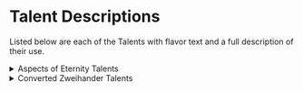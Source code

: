 # Talent Descriptions

Listed below are each of the Talents with flavor text and a full description of their use.

<details>
<summary>Aspects of Eternity Talents</summary>

## Arc Lightning

Effect: When casting a spell which inflicts lightning damage, you may spend an additional AP to arc your lightning to all characters adjacent to the target. This counts as a single attack. Roll damage in an identical manner to the original spell. Each defender resists with a Coordination or Toughness test. On failure, they take the full damage while ignoring 1 point of their armor value. On critical failure, they take double damage while ignoring 2 points of their armor value. On success, the defender does not take damage. On critical success, each character adjacent to the defender automatically succeeds their test as well. When arc lightning is used repeatedly in one turn, targets cannot be struck by the arc lightning multiple times, and you can only spread lightning from one additional target for each AP spent. This attack is subject  to the multi-attack rules.

Short: Lightning spells arc to adjacent targets.

## Born To Ride

You have an innate talent for maneuvering and fighting while riding creatures or piloting vehicles, giving you an edge in combat.

Effect: When fighting while mounted or atop a vehicle, you gain a +10 Base Chance to strike with melee and ranged weapons.

Short: +10 to melee and ranged on mounts or vehicles.

## Crippling Sniper

You have masterful knowledge of trauma points and structural weaknesses, allowing your long-range attacks to not just hurt, but cripple your targets. You ensure that when a target is hit, they won't be running away anytime soon.

Effect: When you perform a Called Shot from Medium or Long Range, successfully damage a target, and roll to injure the target, you may spend 1AP to change the result of a Chaos Die to a 6. This may only be done once per Called Shot.

Short: 1AP to guarantee injury on a Called Shot.

## Death Blow

Effect: When you successfully slay an enemy in combat, you may immediately spend an AP to perform another attack on an enemy within range. These attacks are subject to multi-attack rules.

Short: When you slay an enemy, attack again.

## Environmentalist

Your experience navigating hazardous environments has made you more resistant to their dangers.

Effect: When you are in a hazardous environment, you gain a +10 Base Chance to your Toughness checks to resist the effects of environmental hazards.

Short: +10 to Toughness checks in hazardous environments.

## Golden Opportunity

Effect: When a character within your reach provokes an attack of opportunity, they cause surrounding characters to falter, misstep, or reveal a weakness. For 1AP you may make an additional opportunity attack against any character adjacent to the original target and within your range. This attack is subject to the multi-attack rules.

Short: When using opportunity, attack adjacent targets.

## Relentless

You have honed your physical endurance and mental determination to relentlessly pursue your target without succumbing to exhaustion. Your relentless pursuit allows you to close the gap on fleeing quarry or maintain the chase over long distances.

Effect: When chasing, tracking, or otherwise pursuing a target, you gain a +10 Base Chance to Athletics and Toughness checks. Additionally, when engaged in a Chase Scene, you do not risk fatigue until the number of Rounds exceeds your [BB]+[WB].

Short: +10 Athletics in pursuit and ignore first level of Fatigue during a chase.

## Tactical Acumen

Your keen understanding of tactics and ability to read the battlefield make you a formidable force in combat situations.

Effect: Once per combat encounter, you can use 1 AP to analyze the battlefield and advise your allies. All allies within earshot gain a +10 Base Chance to Melee Combat, Ranged Combat, Warfare, and Coordination (Dodge) checks for 1 minute.

Short: +10 to allies' combat skills.

## Takedown Expert

Your expertise in hand-to-hand combat allows you to incapacitate targets using non-lethal force with exceptional skill. By utilizing trained combat techniques, you can subdue or restrain your opponents more effectively, minimizing harm while achieving your objectives.

Effect: You have a +10 Base Chance to succeed when performing a Takedown. You may choose to substitute Melee Combat for Coordination when performing a Takedown. If you choose to do so, you may roll Damage for your weapon (or unarmed hand) as though you made a melee attack, but apply the result as Physical Peril instead of Damage.

Short: Improved Takedown chance and effects.

## Untraceable Shadow

Your exceptional skill in moving silently and undetected makes you a master of stealth. Whether you're avoiding detection or following a target without being noticed, your ability to blend into the shadows is unparalleled.

Effect: When attempting to avoid detection or follow a target without being noticed, you gain a +10 Base Chance to Stealth checks. Additionally, when moving through difficult terrain that might produce sound or slow your movement, you suffer no penalties to your Stealth checks.

Short: +10 to Stealth checks, no penalties for difficult terrain.

## Whirlwind Strike

Effect: When there are 2 or more characters in your melee range and you successfully make an attack against one of them, you may spend an additional AP to perform a Whirlwind Strike. This attack targets all of the remaining characters in your melee range using a single Melee Combat skill test. (This counts as one attack and you roll damage once, but each defender parries/dodges and resists damage separately) This attack is subject to multi-attack rules.

Short: When attacking, hit surrounding targets.

</details>

<details>
<summary>Converted Zweihander Talents</summary>

## Aethereal Alignment

Your ability to concentrate cannot be assuaged simply by exhaustion; no, you are indomitable when it comes to reshaping the Aether.

Effect: When attempting to Counterspell, you gain a +20 Base Chance to succeed.

Short: +20 to Counterspell.

## Ambidexterity

You can use both hands with equal finesse.

Effect: You never suffer penalties when using tools or weapons in either hand. If you ever suffer an Injury where you cannot use your primary hand, you do not suffer penalties to use your off-hand.

Short: Use both hands without penalty.

## Appalling Mien

People are disturbed by your presence, as you invoke apprehension and fear in those who encounter you.

Effect: When you succeed at an Intimidate Test against one foe, they cannot attack you until they succeed at a Resolve Test. However, if you or your allies harm them in any way, they immediately shake off this effect.

Short: Intimidate causes fear.

## Arbalest's Speed

Having fired one shot, you expertly prime another shot, ready another arrow or reload another stone to strike your enemy again.

Effect: When you begin to Load a ranged weapon, make a successful Coordination Test to Load it without spending Action Points. If you fail, you must spend the requisite number of Action Points to finish Loading.

Short: Reload without spending AP.

## Azimuth

You never get lost under a starry sky.

Effect: When you can see the stars, you gain a +20 Base Chance to Navigation Tests. In addition, you always know true north above ground, even during inclement weather.

Short: +20 to Navigation.

## Bad Axx!

Armed with two insanely vicious weapons, you relentlessly cleave into the fray with both hands. This is a particular favorite of Dwarf Slayers whose predilection for this particular fighting style cannot be denied.

Effect: When you hold a one-handed melee weapon in either hand and fail a Martial Melee or Simple Melee Test, you may re-roll to generate a better result, but must accept the outcome. However, if you do not possess Ambidexterity, you must flip the results to fail the re-rolled Skill Test.

Short: Re-roll dual-wielding melee attacks.

## Battle Magick

The winds of Magick bend to your whim. In the face of violence, you've learned to control the emergent forces of chaos. You weave Aethereal energies to the betterment of your Magicks.

Effect: Foes who are made subject to your Magicks must spend one additional Action Point to properly Counterspell. In addition, you penalize your foe's ability to Resist your Magicks by a -10 Base Chance.

Short: Countering and resisting your magicks is harder.

## Beatdown

You are an unscrupulous cur, opting to strike joints and other vital areas instead of putting up a fair fight.

Effect: When you Take Aim and then make a successful Melee Attack, you force a foe to Resist a Takedown. You must attack with Brawling or Crushing types of weapons to utilize this Talent.

Short: Take Aim to Takedown with blunt weapons.

## Blood Magick

With great practice, you have learned to bend the powers of disorder to your whim. However, every dark gift requires a sacrifice in return.

Effect: After you have made the appropriate sacrifice of an innocent creature (a beloved animal like a kitten or puppy for Petty Magick, a farm animal such as a cow or sheep for Lesser Magick or a living person like an Elf or Dwarf for Greater Magick), you can cause any one foe to automatically fail to Resist one cast Magick spell within the next 24 hours. You can only make a sacrifice like this once per day and will likely suffer Corruption for such a heinous act.

Short: Sacrifice to make a foe fail to resist a spell.

## Carousing

You're accustomed to staying out all night and all too often to finding yourself drinking everyone else underneath the table. When you are drunk, are you a friendly drunk or a mean drunk? You choose.

Effect: When you are Intoxicated, will you be a friendly drunk or a mean drunk? When you're a friendly drunk, gain a +10 Base Chance to Charm Tests while Intoxicated. When you're a mean drunk, gain a +10 Base Chance to Intimidate Tests while Intoxicated. You can make this choice every time you become Intoxicated.

Short: +10 to Charm or Intimidate while Intoxicated.

## Cheap Shot

When an attacker is stupid enough to expose their groin when turning away your attack, you use that opportunity to kick them in the tender parts as a low blow.

Effect: When a foe successfully Parries your Melee Attack, immediately make a bare-handed Opportunity Attack.

Short: Strike again bare-handed when parried.

## Clinch Fighter

You are a natural wrestler, using paralyzing grapples in close quarters combat.

Effect: You penalize your foe's ability to Resist a Chokehold and Dirty Tricks by a -10 Base Chance to their Skill Test. In addition, when you use a Chokehold, add an additional 1D10 to determine how much physical Peril you inflict.

Short: Better at Chokeholds and Dirty Tricks.

## Determination

Your doggedness tends to slow everyone down, but your considerable foresight grants you extraordinary ability.

Effect: When you attempt an Extended Test to take your time, you gain an additional +10 Base Chance to your Skill Test.

Short: +10 to Extended Tests.

## Die Hard

Pain has come to mean little to you these days, as you heal quickly.

Effect: You reduce the time to Recuperate from your own Injuries by three days, to a minimum of one day. In addition, you never Bleed.

Short: Heal injuries faster, never bleed.

## Doppelganger

As an acute observer of others' habits, you're able to mimic their mannerisms with little chance of failure.

Effect: When masquerading as someone of a Social Class other than your own, you gain a +20 Base Chance to Disguise Tests.

Short: +20 to Disguise as a different Social Class.

## Eagle Eyes

You have exceedingly focused vision, targeting foes accurately over great distances.

Effect: You do not suffer additional hardship when firing ranged weapons at Medium Distance, instead treating it as Short Distance.

Short: No penalty to Medium Distance ranged attacks.

## Fencer's Panache

Your intense studies of dueling have made you into an expert swordsman.

Effect: When you Take Aim and then make a successful Melee Attack, you force a foe to Resist a Disarm. You must attack with weapons possessing the Fast or Finesse Quality to utilize this Talent.

Take Aim to Disarm with Fast or Finesse weapons.

## Forked Tongue

Lies simply spill from your lips, but others are generally none the wiser.

Effect: When you attempt to deceive someone of a social class other than your own, you gain a +20 base chance to Guile tests.

Short: +20 deceive other Social Classes.

## Gallows Humor

With a morbid sense of humor, you use witticisms to counter the bleak world you live in (and its grim outcomes).

Effect: At your option, you can substitute the Guile skill in place of Resolve.

Short: Guile instead of Resolve.

## Gangster Grip

“Step off, knave. If you tryin' to plough with me, my blunderbuss go bang!”

Effect: When you make an Attack Action with a one-handed ranged weapon within one yard of an opponent, you inflict an additional 1D6 Fury Die to Damage.

Short: +1D6 Fury Die to one-handed ranged attacks.

## Gatecrasher

You've been trained amongst the martial elite, whose tutelage taught you how to break through a foe's defenses.

Effect: When you Take Aim and then make a successful Melee Attack, add your Combat Bonus to the Damage. (Do this even if you've already added your Combat Bonus as part of the base damage of the weapon.)

Short: Add damage when using Take Aim in melee.

## Ground & Pound

Whenever a foe escapes your hold, you sucker punch them right in the gut.

Effect: When a foe successfully Resists your Chokehold, immediately make a bare-handed Opportunity Attack.

Short: Attack after Chokehold.

## Gruesome Shot

In one masterful stroke, you strike your target clean and accurately.

Effect: When you Take Aim and then make a successful Ranged Attack, add your Combat Bonus to the Damage. (Do this even if you've already added your Combat Bonus as part of the base damage of the weapon.)

Short: Add damage when using Take Aim at range.

## Handspring

You get knocked down, but you get up again.

Effect: You can use the Movement Action called Get Up for 0 Action Points.

Short: Get Up for 0 AP.

## Hard to Kill

You are stubborn and tough, incapable of being put down. With strength left within, you turn away blows with bitter resolve.

Effect: When you are Grievously Wounded, temporarily add your Willpower Bonus or Fellowship Bonus to your Damage Threshold.

Short: Extra Damage Threshold when Grievously Wounded.

## Higher Mysteries

A rare few dabble in the darkest of Magicks. In its purest of forms, it is vile and destructive to others and soul-corrupting to the magician that wields it. You force the dark to kneel before you, but only after appropriating a suitable sacrifice.

Effect: While Channeling Power, you can voluntarily remove any number of Chaos Dice. However, you suffer 3 additional Corruption for each Chaos Die you remove.

Short: Remove Chaos Dice but take Corruption.

## Holdout

You find it easy to hide items you've palmed in places where no one can find them.

Effect: You always succeed at Skulduggery Tests to conceal objects no larger than a knife about your person.

Short: Hide small objects on your person.

## Knifework

You are incredibly adept at using cutting weapons, striking between the defects of your enemy's armor and twisting the blade.

Effect: When you deal Damage to a foe using a melee weapon with the Fast Quality, they must Resist with a Toughness Test or begin to Bleed.

Short: Bleed enemies with Fast weapons.

## Housebreaker

You've likely spent some time as a second story man or been paid to help old mothers locked out of their own cottages.

Effect: When trying to open locks, you gain a +20 Base Chance to Skulduggery Tests.

Short: Pick locks with +20.

## Impenetrable Wall

When you're surrounded, you manage to outmaneuver foes that are flanking you.

Effect: Opponents do not gain an advantage (such as additional Damage or bonuses to strike) when they flank, outnumber or surround you in combat.

Short: Cannot be outnumbered or flanked.

## Impervious Mind

You spit in the face of fear, your mind being incredibly resilient to events that lead towards stress and madness.

Effect: When you suffer mental Peril, reduce your Peril Condition Track by one less step negatively.

Short: Heal Peril when suffering mental Peril.

## Larceny

You engage in illegal activities and find a natural home in the criminal underworld.

Effect: When fencing black market goods or procuring illegal information, you gain a +20 Base Chance to Bargain Tests.

Short: +20 Bargain when dealing with illegal goods.

## Left-Handed Path

You possess an inexorable command over the powers of chaos and disorder and are resilient to their corrupting effects.

Effect: When you Channel Power, if your Chaos Dice do not result in a Chaos Manifestation, you avoid gaining Corruption as a result.

Short: Avoid Corruption when Channeling Power.

## Lightning Reaction

You are unnaturally fast and able to assess the situation with lightning reflexes.

Effect: In combat, you gain 1 additional Action Point. However, it can only be used to Dodge and Parry. This Action Point refreshes at the beginning of your Turn.

Short: +1 AP to Dodge and Parry.

## Indifference

You've grown accustomed to the battlefield and the smell of rotting corpses doesn't bother you.

Effect: When viewing blood-soaked and visceral scenes of death, you always succeed at Resolve Tests to withstand their potential psychological effects (such as with Stress, Fear and Terror) and don't suffer Corruption due to such scenes.

Short: Ignore Fear and Terror from blood and gore.

## Incredible Numeration

You are a human calculator and can determine odds with great speed.

Effect: When counting or cheating, you gain a +10 Base Chance to Skill Tests.

Short: +10 to counting and cheating.

## Instincts

You do not need to be able to see your enemies clearly in order to strike them.

Effect: While in fog, mist or smoke, you ignore the normal penalties associated with impaired vision.

Short: Ignore penalties to vision.

## Kidney Shot

A well-placed shot to the vitals will stagger your enemy.

Effect: You penalize your foe's ability to Resist a Stunning Blow by a -10 Base Chance to their Skill Test. In addition, when you use a Stunning Blow, your foe loses 2 Action Points, instead of 1 Action Point.

Short: More powerful Stunning Blow.

## Light Sleeper

You rest with one eye open, ever-watchful for danger.

Effect: When you are sleeping, you cannot be Surprised or left Helpless.

Short: Cannot be Surprised while sleeping.

## Long-Winded

You can exert yourself above and beyond normal limits.

Effect: When you suffer physical Peril, reduce your Peril Condition Track by one less step negatively.

Short: Heal Peril when suffering physical Peril.

## Mariner

You ply waterways nearest the shore, along river ways and deep lakes with ease.

Effect: When boating in waters where the shore can be seen, you gain a +20 Base Chance to Pilot Tests.

Short: +20 Pilot when near shore.

## Menacing Demeanor

You are intimidating and tend to act in a prickly manner.

Effect: When you succeed at an Intimidate Test, you inflict 1D10+1 mental Peril.

Short: Inflict Peril with Intimidate.

## Meeting of The Minds

Your words bring harmony and accord during an exchange, persuading the bitterest of rivals towards a good middle ground.

Effect: When attempting to bring compromise between two extreme positions, you gain a +10 Base Chance to Skill Tests.

Short: +10 to compromise.

## Military Formation

Standing alongside your allies, you lead them towards victory as you occupy the van.

Effect: When you successfully use Inspiring Words in combat, both you and the allies you inspire raise their Initiative by 3.

Short: +3 Initiative to allies with Inspiring Words.

## Mine Craft

You have an aptitude for not getting lost below ground, using the flow of water and the marks upon rocks to find your way.

Effect: When beneath the earth, you gain a +20 Base Chance to Navigation Tests. In addition, you always know true north below ground, even in total darkness.

Short: +20 Navigation when underground.

## Mounted Defense

You are an expert rider, and can duck and weave with ease to defend yourself while astride a mount or on a moving vehicle.

Effect: When fighting on a mount, atop a vehicle, or while otherwise piloting or steering, you can substitute your Pilot Skill in place of Coordination when you Dodge or Parry. In addition, you always succeed at Skill Tests to retain control when your mount or your vehicle suffers Damage.

Short: Use Pilot to Dodge and Parry.

## Multilingual

While you may not be able to speak every language, you can convey the simplest of ideas by gesticulating and articulating words in a way that can be understood.

Effect: You can communicate simple thoughts through words and hand signals with other races whom you do not share the same language with.

Short: Hand signs to speak to unknown languages.

## Nerves of Steel

Your will alone is often enough to withstand the rigors of fatigue and strain.

Effect: When resting in unsafe places (as mentioned in Chapter 9: Hazards & Healing), your Peril Condition Track moves all steps positively to Unhindered.

Short: Heal Peril when resting in unsafe places.

## No Mercy

Your implacable nature grants no man mercy, whether he begs for it or otherwise.

Effect: When you Injure a foe with a melee weapon, you inflict two Injuries instead of one.

Short: Extra Injury with melee weapons.

## Overwhelming Force

When armed with a heavy weapon, you can deliver crushing blows that splinter shields and shatter weapons.

Effect: If you roll a Critical Success with a Melee Attack, you inflict the Ruined! Quality to a foe's shield, weapon or armor (your choice). Overwhelming Force has no effect on Castleforged trappings, and you must be armed with a two-handed melee weapon.

Short: Ruin items on Critical.

## Run Amok

You plow through your enemies, driving the business end of your weapon home with terrible accuracy.

Effect: When you Charge, you gain a +20 Base Chance to strike with a melee-based Attack Actions and Perilous Stunts.

Short: +20 to melee Charge.

## Rural Sensibility

You are country-born and know how to get around unnoticed in the wilderness and countryside.

Effect: When you attempt to hide in rural environments, you gain a +20 Base Chance to Stealth Tests.

Short: +20 rural hiding.

## Second Skin

You've grown accustomed to the weight of armor and move around unimpeded.

Effect: You can Dodge when wearing armor with the Heavy Quality.

Short: Dodge with Heavy armor.

## Siegecraft

Siege warfare and investiture are your forte, having spent time in the field perfecting the art of war.

Effect: When you attempt to determine appropriate distances for siege engines and employ them to hit, you gain a +20 Base Chance to Warfare Tests.

Short: +20 Warfare for siege engines.

## Silver Tongue

You know how to wheedle both your lesser and peers, persuading them with silky words and flattery to act in your favor.

Effect: When you attempt to persuade those of a different Social Class other than your own, you gain a +20 Base Chance to Charm Tests.

Short: +20 Charm to persuade different Social Classes.

## Spirited Charge

Atop a vehicle or horse, you ride like a hellion borne from the gates of hell.

Effect: When you use the Pilot Skills, add +3 to your Movement.

Short: +3 Movement with Pilot.

## Sprint

You move at such a fast pace that others cannot get a bead on you when drawing their bows or aiming their guns.

Effect: When you Charge or Run, you cannot be struck by attacks made with ranged weapons until your next Turn.

Short: Immune to ranged attacks when Charging or Running.

## Strangler's Union

You're a straight-up murderer, dealing death silently and effectively.

Effect: When you make an Attack Action with a blackjack, bullwhip or garrote, your foe cannot Dodge or Parry this attack.

Short: Foe can't stop strangling weapons.

## Streetwise

You were born in the streets, and know how to get around unnoticed along the gutters and back alleys.

Effect: When you attempt to hide in urban environments, you gain a +20 Base Chance to Stealth Tests.

Short: +20 urban hiding.

## Secret Signs

Vagabonds, rural folk and rangers use a series of intricate patterns to leave short messages and you have learned to read them.

Effect: When you attempt to understand secret symbols, hand gestures or signs left behind by others as a warning, you gain a +10 Base Chance to Skill Tests.

Short: +10 understsand secret signs.

## Shield Slam

You are a literal defensive wall, shoving backwards your enemies with great might and speed.

Effect: When you wield a shield, the melee weapon you wield in your primary hand gains the Powerful Quality.

Short: Melee weapon gains Powerful with shield.

## Shoot from the Hip

You possess such prowess with guns that you need not line up the sights to fire.

Effect: You can quick draw any one-handed ranged weapon for Opportunity Attacks.

Short: Quick draw for Opportunity Attacks.

## Strong Jaw

Dizziness and debilitation doesn't really affect you, because you've learned to take your licks.

Effect: When attempting to Resist Perilous Stunts, you gain a +20 Base Chance to succeed.

Short: +20 Resist Perilous Stunts.

## Supernatural Paranoia

Your encounters with the supernatural and the terrifying have made you extremely paranoid.

Effect: When your Chaos Ranks are higher than your Order Ranks, add 3 to your Initiative.

Short: +3 Initiative when Chaos > Order.

## Sword & Board

When armed with a shield and sword, you are a whirlwind of blows.

Effect: If a foe successfully Parries your Melee Attack, immediately make an Opportunity Attack using a shield as an improvised hand weapon.

Short: Opportunity Attack with shield after Parry.

## Take 'Em Down

A perfect throw can bring down your quarry as they run away. With a carefully-placed shot, you can disarm or knock down any foe.

Effect: At Distance, you can substitute either your Simple Ranged or Martial Ranged Skills when you attempt to use Disarm, Stunning Blow or Takedown. Note that you do not inflict Damage when you attempt such maneuvers. You must be armed with a loaded ranged weapon in order to Take 'Em Down.

Short: Use Ranged Combat for perilous stunts.

## There Will Be Blood

After dealing a fatal blow, blood-curdling screams and convulsions always follow from your enemy.

Effect: You roll an additional 1D6 Chaos Die to determine if you Injure foes.

Short: +1D6 Chaos Die to Injure.


## Tough as Nails

Scars ripple up and down your body, telling tale of horrendous injuries you've suffered over the years.

Effect: You no longer suffer Moderate Injuries, remaining uninjured as a result.

Short: No Moderate Injuries.


## True Grit

You have an incredibly hardy physique, powering through pain and suffering with resolve.

Effect: You are immune to the effects of Knockout! and Stunning Blow.

Short: Immune to Knockout! and Stunning Blow.


## Winds of Change

With a subtle ‘tug' on the web of the Aethereal Veil, you alter the pattern of emergent chaos to take shape from the Abyss, in whatever form you may desire.

Effect: When using Burst, Cone and Explosion Template Magick, you can reshape it so as to not harm your allies, hurting only your foes. See Chapter 7: Trappings to learn more about Templates.

Short: Shape magick to not harm allies.


## Worldly

You are highly knowledgeable about the world around you and the world at large, having either travelled or read widely. You're innately friendly and people enjoy your company.

Effect: When gossiping or spinning a tale, you gain a +20 Base Chance to Rumor Tests.

Short: +20 Rumor to gossip.

</details>
